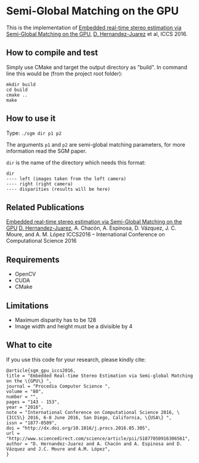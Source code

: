 # Semi-Global Matching on the GPU

This is the implementation of [Embedded real-time stereo estimation via Semi-Global Matching on the GPU](http://www.sciencedirect.com/science/article/pii/S1877050916306561), [D. Hernandez-Juarez](http://www.cvc.uab.es/people/dhernandez/) et al, ICCS 2016.

## How to compile and test

Simply use CMake and target the output directory as "build". In command line this would be (from the project root folder):

```
mkdir build
cd build
cmake ..
make
```

## How to use it

Type: `./sgm dir p1 p2`

The arguments `p1` and `p2` are semi-global matching parameters, for more information read the SGM paper.

`dir` is the name of the directory which needs this format:

```
dir
---- left (images taken from the left camera)
---- right (right camera)
---- disparities (results will be here)
```

## Related Publications

[Embedded real-time stereo estimation via Semi-Global Matching on the GPU](http://www.sciencedirect.com/science/article/pii/S1877050916306561)
[D. Hernandez-Juarez](http://www.cvc.uab.es/people/dhernandez/), A. Chacón, A. Espinosa, D. Vázquez, J. C. Moure, and A. M. López
ICCS2016 – International Conference on Computational Science 2016

## Requirements

- OpenCV
- CUDA
- CMake

## Limitations

- Maximum disparity has to be 128
- Image width and height must be a divisible by 4

## What to cite

If you use this code for your research, please kindly cite:

```
@article{sgm_gpu_iccs2016,
title = "Embedded Real-time Stereo Estimation via Semi-global Matching on the \{GPU\} ",
journal = "Procedia Computer Science ",
volume = "80",
number = "",
pages = "143 - 153",
year = "2016",
note = "International Conference on Computational Science 2016, \{ICCS\} 2016, 6-8 June 2016, San Diego, California, \{USA\} ",
issn = "1877-0509",
doi = "http://dx.doi.org/10.1016/j.procs.2016.05.305",
url = "http://www.sciencedirect.com/science/article/pii/S1877050916306561",
author = "D. Hernandez-Juarez and A. Chacón and A. Espinosa and D. Vázquez and J.C. Moure and A.M. López",
}
```
